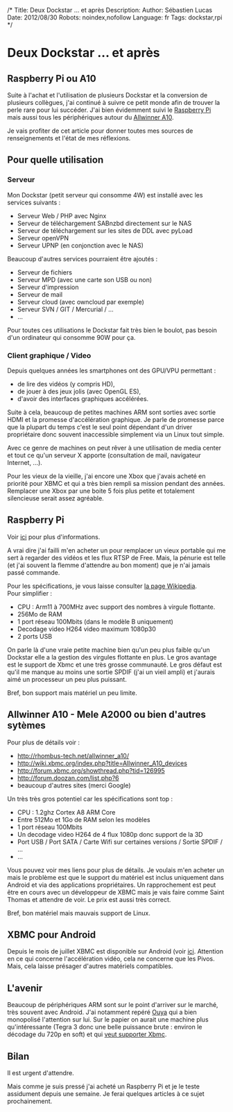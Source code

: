/*
Title: Deux Dockstar ... et après
Description: 
Author: Sébastien Lucas
Date: 2012/08/30
Robots: noindex,nofollow
Language: fr
Tags: dockstar,rpi
*/
# Deux Dockstar ... et après

## Raspberry Pi ou A10
Suite à l'achat et l'utilisation de plusieurs Dockstar et la conversion de plusieurs collègues, j'ai continué à suivre ce petit monde afin de trouver la perle rare pour lui succéder. J'ai bien évidemment suivi le [Raspberry Pi](http://www.raspberrypi.org/) mais aussi tous les périphériques autour du [Allwinner A10](http://rhombus-tech.net/allwinner_a10/).

Je vais profiter de cet article pour donner toutes mes sources de renseignements et l'état de mes réflexions.

## Pour quelle utilisation

###  Serveur 
Mon Dockstar (petit serveur qui consomme 4W) est installé avec les services suivants : 
*	Serveur Web / PHP avec Nginx 
*	Serveur de téléchargement SABnzbd directement sur le NAS
*	Serveur de téléchargement sur les sites de DDL avec pyLoad
*	Serveur openVPN
*	Serveur UPNP (en conjonction avec le NAS)

Beaucoup d'autres services pourraient être ajoutés : 
*	Serveur de fichiers
*	Serveur MPD (avec une carte son USB ou non)
*	Serveur d'impression
*	Serveur de mail
*	Serveur cloud (avec owncloud par exemple)
*	Serveur SVN / GIT / Mercurial / ...
*	...
  
Pour toutes ces utilisations le Dockstar fait très bien le boulot, pas besoin d'un ordinateur qui consomme 90W pour ça.

### Client graphique / Video

Depuis quelques années les smartphones ont des GPU/VPU permettant :
*	de lire des vidéos (y compris HD),
*	de jouer à des jeux jolis (avec OpenGL ES),
*	d'avoir des interfaces graphiques accélérées. 

Suite à cela, beaucoup de petites machines ARM sont sorties avec sortie HDMI et la promesse d'accélération graphique. Je parle de promesse parce que la plupart du temps c'est le seul point dépendant d'un driver propriétaire donc souvent inaccessible simplement via un Linux tout simple.

Avec ce genre de machines on peut rêver à une utilisation de media center et tout ce qu'un serveur X apporte (consultation de mail, navigateur Internet, ...).

Pour les vieux de la vieille, j'ai encore une Xbox que j'avais acheté en priorité pour XBMC et qui a très bien rempli sa mission pendant des années. Remplacer une Xbox par une boite 5 fois plus petite et totalement silencieuse serait assez agréable.

## Raspberry Pi

Voir [ici](http://www.raspberrypi.org/) pour plus d'informations.

A vrai dire j'ai failli m'en acheter un pour remplacer un vieux portable qui me sert à regarder des vidéos et les flux RTSP de Free. Mais, la pénurie est telle (et j'ai souvent la flemme d'attendre au bon moment) que je n'ai jamais passé commande.

Pour les spécifications, je vous laisse consulter [la page Wikipedia](http://fr.wikipedia.org/wiki/Raspberry_Pi).  
Pour simplifier :
*	CPU : Arm11 à 700MHz avec support des nombres à virgule flottante.
*	256Mo de RAM
*	1 port réseau 100Mbits (dans le modèle B uniquement)
*	Decodage video H264 video maximum 1080p30
*	2 ports USB
  
On parle là d'une vraie petite machine bien qu'un peu plus faible qu'un Dockstar elle a la gestion des virgules flottante en plus. Le gros avantage est le support de Xbmc et une très grosse communauté. Le gros défaut est qu'il me manque au moins une sortie SPDIF (j'ai un vieil ampli) et j'aurais aimé un processeur un peu plus puissant.

Bref, bon support mais matériel un peu limite.

## Allwinner A10 - Mele A2000 ou bien d'autres sytèmes

Pour plus de détails voir :
*	http://rhombus-tech.net/allwinner_a10/
*	http://wiki.xbmc.org/index.php?title=Allwinner_A10_devices
*	http://forum.xbmc.org/showthread.php?tid=126995
*	http://forum.doozan.com/list.php?6
*	beaucoup d'autres sites (merci Google)
  
Un très très gros potentiel car les spécifications sont top :
*	CPU : 1.2ghz Cortex A8 ARM Core
*	Entre 512Mo et 1Go de RAM selon les modèles
*	1 port réseau 100Mbits
*	Un decodage video H264 de 4 flux 1080p donc support de la 3D
*	Port USB / Port SATA / Carte Wifi sur certaines versions / Sortie SPDIF / ...
*	...
  
Vous pouvez voir mes liens pour plus de détails. Je voulais m'en acheter un mais le problème est que le support du matériel est inclus uniquement dans Android et via des applications propriétaires. Un rapprochement est peut être en cours avec un développeur de XBMC mais je vais faire comme Saint Thomas et attendre de voir. Le prix est aussi très correct.

Bref, bon matériel mais mauvais support de Linux.

## XBMC pour Android

Depuis le mois de juillet XBMC est disponible sur Android (voir [ici](http://xbmc.org/theuni/2012/07/13/xbmc-for-android/). Attention en ce qui concerne l'accélération vidéo, cela ne concerne que les Pivos. Mais, cela laisse présager d'autres matériels compatibles.

## L'avenir

Beaucoup de périphériques ARM sont sur le point d'arriver sur le marché, très souvent avec Android. J'ai notamment repéré [Ouya](http://www.kickstarter.com/projects/ouya/ouya-a-new-kind-of-video-game-console) qui a bien monopolisé l'attention sur lui. Sur le papier on aurait une machine plus qu'intéressante (Tegra 3 donc une belle puissance brute : environ le décodage du 720p en soft) et qui [veut supporter Xbmc](http://xbmc.org/natethomas/2012/08/07/xbmc-and-ouya-oh-yeah/).

## Bilan

Il est urgent d'attendre.



Mais comme je suis pressé j'ai acheté un Raspberry Pi et je le teste assidument depuis une semaine. Je ferai quelques articles à ce sujet prochainement.
